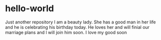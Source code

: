 # hello-world
Just another repository
I am a beauty lady.
She has a good man in her life and he is celebrating his birthday today.
He loves her and will finial our marriage plans and l will join him soon.
I love my good soon
